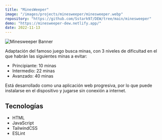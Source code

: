 ```yaml
---
title: "MinesWeeper"
image: "/images/projects/minesweeper/minesweeper.webp"
repository: "https://github.com/Sstark97/DEW/tree/main/minesweeper"
demo: "https://minesweeper-dew.netlify.app/"
date: 2022-11-13
---
```


![Minesweeper Banner](/images/projects/minesweeper/minesweeper-banner.webp)

Adaptación del famoso juego busca minas, con 3 niveles de dificultad en el que habrán las siguientes minas a evitar:
<ul class="common-list">
<li>Principiante: 10 minas</li>
<li>Intermedio: 22 minas</li>
<li>Avanzado: 40 minas</li>
</ul>
Está desarrollado como una aplicación web progresiva, por lo que puede instalarse en el dispositivo y jugarse sin conexión 
a internet.

## Tecnologías
- HTML
- JavaScript
- TailwindCSS
- ESLint